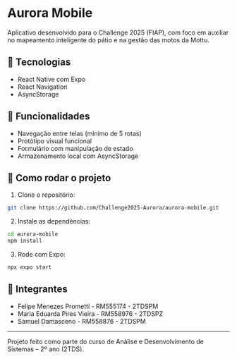 # Aurora Mobile

Aplicativo desenvolvido para o Challenge 2025 (FIAP), com foco em auxiliar no mapeamento inteligente do pátio e na gestão das motos da Mottu.

## 🔧 Tecnologias

- React Native com Expo
- React Navigation
- AsyncStorage

## 📱 Funcionalidades

- Navegação entre telas (mínimo de 5 rotas)
- Protótipo visual funcional
- Formulário com manipulação de estado
- Armazenamento local com AsyncStorage

## 🚀 Como rodar o projeto

1. Clone o repositório:
```bash
git clone https://github.com/Challenge2025-Aurora/aurora-mobile.git
```

2. Instale as dependências:
```bash
cd aurora-mobile
npm install
```

3. Rode com Expo:
```bash
npx expo start
```

## 👥 Integrantes

- Felipe Menezes Prometti - RM555174 - 2TDSPM
- Maria Eduarda Pires Vieira - RM558976 - 2TDSPZ
- Samuel Damasceno - RM558876 - 2TDSPM

---

Projeto feito como parte do curso de Análise e Desenvolvimento de Sistemas – 2º ano (2TDS).

